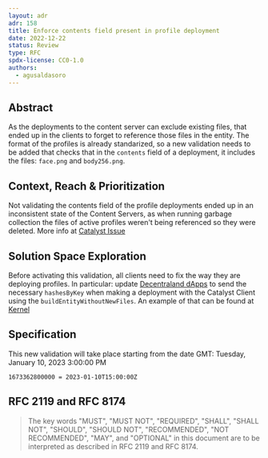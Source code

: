```yaml
---
layout: adr
adr: 158 
title: Enforce contents field present in profile deployment
date: 2022-12-22
status: Review
type: RFC
spdx-license: CC0-1.0
authors:
  - agusaldasoro
---
```


## Abstract

As the deployments to the content server can exclude existing files, that ended up in the clients to forget to reference those files in the entity. The format of the profiles is already standarized, so a new validation needs to be added that checks that in the `contents` field of a deployment, it includes the files: `face.png` and `body256.png`.

## Context, Reach & Prioritization

Not validating the contents field of the profile deployments ended up in an inconsistent state of the Content Servers, as when running garbage collection the files of active profiles weren't being referenced so they were deleted.
More info at [Catalyst Issue](https://github.com/decentraland/catalyst/issues/1370)

## Solution Space Exploration

Before activating this validation, all clients need to fix the way they are deploying profiles. In particular: update [Decentraland dApps](https://github.com/decentraland/decentraland-dapps/blob/de92b4cc4ac701e6f51a92802bbaa27fdda22897/src/lib/entities.ts#L94) to send the necessary `hashesByKey` when making a deployment with the Catalyst Client using the `buildEntityWithoutNewFiles`. An example of that can be found at [Kernel](https://github.com/decentraland/kernel/blob/3eb437a4a956abaa4dfd287eb5c85c0d5b1d9112/packages/shared/profiles/sagas.ts#L452)


## Specification

This new validation will take place starting from the date GMT: Tuesday, January 10, 2023 3:00:00 PM

`1673362800000 = 2023-01-10T15:00:00Z`

## RFC 2119 and RFC 8174

> The key words "MUST", "MUST NOT", "REQUIRED", "SHALL", "SHALL NOT", "SHOULD", "SHOULD NOT", "RECOMMENDED", "NOT RECOMMENDED", "MAY", and "OPTIONAL" in this document are to be interpreted as described in RFC 2119 and RFC 8174.
